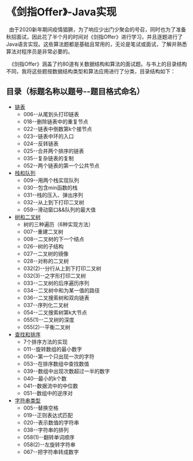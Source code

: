 《剑指Offer》-Java实现
===========================

&nbsp;&nbsp;由于2020新年期间疫情猖獗，为了响应少出门少聚会的号召，同时也为了准备秋招面试，因此花了半个月的时间对《剑指Offer》进行学习，并且逐题进行了Java语言实现。这些算法题都是基础且常用的，无论是笔试或面试，了解并熟悉算法对程序员是非常必要的。



&nbsp;&nbsp;《剑指Offer》涵盖了约80道有关数据结构和算法的面试题。与书上的目录结构不同，我将这些题按数据结构类型和算法应用进行了分类，目录结构如下：


## 目录（标题名称以题号--题目格式命名）
* [链表](/src/Linklist_Question)
    * 006--从尾到头打印链表
    * 018--删除链表中的重复节点
    * 022--链表中倒数第k个接节点
    * 023--链表中环的入口
    * 024--反转链表
    * 025--合并两个排序的链表    
    * 035--复杂链表的复制
    * 052--两个链表的第一个公共节点
* [栈和队列](/src/StackQueue_Question)
    * 009--用两个栈实现队列
    * 030--包含min函数的栈
    * 031--栈的压入、弹出序列
    * 032--从上到下打印二叉树
    * 059--滑动窗口&&队列的最大值
* [树和二叉树](/src/Tree_Question)
    * 树的三种遍历（6种实现方法）
    * 007--重建二叉树
    * 008--二叉树的下一个结点
    * 026--树的子结构
    * 027--二叉树的镜像
    * 028--对称的二叉树
    * 032(2)--分行从上到下打印二叉树
    * 032(3)--之字形打印二叉树
    * 033--二叉树的后序遍历序列
    * 034--二叉树中和为某一值的路径
    * 036--二叉搜索树和双向链表
    * 037--序列化二叉树
    * 054--二叉搜索树第k大节点
    * 055(1)--二叉树的深度
    * 055(2)--平衡二叉树
* [查找和排序](/src/Search_Sort_Question)
    * 7个排序方法的实现
    * 011--旋转数组的最小数字
    * 050--第一个只出现一次的字符
    * 053--在排序数组中查找数值
    * 039--数组中出现次数超过一半的数字
    * 040--最小的k个数
    * 041--数据流中的中位数
    * 051--数组中的逆序对
* [字符串类型](/src/String_Question)
    * 005--替换空格
    * 019--正则表达式匹配
    * 020--表示数值的字符串
    * 038--字符串的排列
    * 058(1)--翻转单词顺序
    * 058(2)--左旋转字符串
    * 067--把字符串转成数字
   
    
    
    
    
    
    
